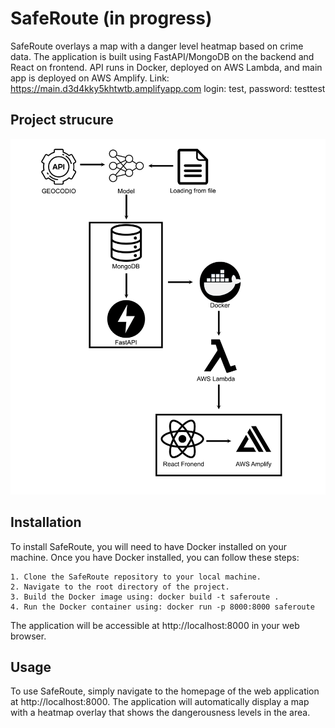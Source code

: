 # SafeRoute (in progress)

SafeRoute overlays a map with a danger level heatmap based on crime data. The application is built using FastAPI/MongoDB on the backend and React on frontend. API runs in Docker, deployed on AWS Lambda, and main app is deployed on AWS Amplify.
Link: https://main.d3d4kky5khtwtb.amplifyapp.com login: test, password: testtest
## Project strucure
<img src="other/github_repo_images/diagram.png" width="512"/>

## Installation

To install SafeRoute, you will need to have Docker installed on your machine. Once you have Docker installed, you can follow these steps:

    1. Clone the SafeRoute repository to your local machine.
    2. Navigate to the root directory of the project.
    3. Build the Docker image using: docker build -t saferoute .
    4. Run the Docker container using: docker run -p 8000:8000 saferoute

The application will be accessible at http://localhost:8000 in your web browser.
## Usage

To use SafeRoute, simply navigate to the homepage of the web application at http://localhost:8000. The application will automatically display a map with a heatmap overlay that shows the dangerousness levels in the area.

